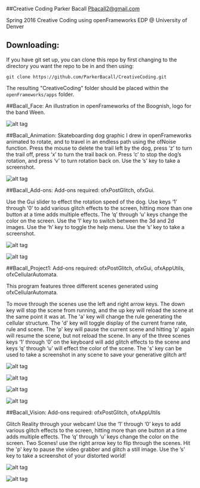 
##Creative Coding
Parker Bacall <Pbacall2@gmail.com>

Spring 2016 Creative Coding using openFrameworks 
EDP @ University of Denver

## Downloading: 
If you have git set up, you can clone this repo by first changing to the directory you want the repo to be in and then using:

	git clone https://github.com/ParkerBacall/CreativeCoding.git

The resulting "CreativeCoding" folder should be placed within the `openFrameworks/apps` folder.

##Bacall_Face: 
An illustration in openFrameworks of the Boognish, logo for the band Ween.

![alt tag](https://github.com/ParkerBacall/CreativeCoding/blob/master/_screenshots/Face/Face.png)


##Bacall_Animation: 
Skateboarding dog graphic I drew in openFrameworks animated to rotate, and to travel in an endless path using the ofNoise function. Press the mouse to delete the trail left by the dog, press ‘z’ to turn the trail off, press ‘x’ to turn the trail back on. Press ‘c’ to stop the dog’s rotation, and press ‘v’ to turn rotation back on. Use the ’s’ key to take a screenshot.

![alt tag](https://github.com/ParkerBacall/CreativeCoding/blob/master/_screenshots/Animation/savedScreenshot_2016-05-22-19-53-41-335.png)


##Bacall_Add-ons: 
Add-ons required: ofxPostGlitch, ofxGui. 

Use the Gui slider to effect the rotation speed of the dog. Use keys ‘1’ through ‘0’ to add various glitch effects to the screen, hitting more than one button at a time adds multiple effects. The ‘q’ through ‘u’ keys change the color on the screen. Use the ‘l’ key to switch between the 3d and 2d images. Use the ‘h’ key to toggle the help menu. Use the ’s’ key to take a screenshot.

![alt tag](https://github.com/ParkerBacall/CreativeCoding/blob/master/_screenshots/Add-ons/savedScreenshot_2016-05-25-13-52-21-374.png)

![alt tag](https://github.com/ParkerBacall/CreativeCoding/blob/master/_screenshots/Add-ons/savedScreenshot_2016-05-25-15-33-40-828.png)


##Bacall_Project1: 
Add-ons required: ofxPostGlitch, ofxGui, ofxAppUtils, ofxCellularAutomata. 

This program features three different scenes generated using ofxCellularAutomata.

To move through the scenes use the left and right arrow keys. The down key will stop the scene from running, and the up key will reload the scene at the same point it was at.  The 'a' key will change the rule generating the cellular structure. The 'd' key will toggle display of the current frame rate, rule and scene. The 'p' key will pause the current scene and hitting 'p' again will resume the scene, but not reload the scene. In any of the three scenes keys ‘1’ through ‘0’ on the keyboard will add glitch effects to the scene and keys ‘q’ through ‘u’ will effect the color of the scene. The 's' key can be used to take a screenshot in any scene to save your generative glitch art! 

![alt tag](https://github.com/ParkerBacall/CreativeCoding/blob/master/_screenshots/Project_1/savedScreenshot_2016-04-26-19-47-18-854.png)

![alt tag](https://github.com/ParkerBacall/CreativeCoding/blob/master/_screenshots/Project_1/savedScreenshot_2016-04-27-13-06-56-434.png)

![alt tag](https://github.com/ParkerBacall/CreativeCoding/blob/master/_screenshots/Project_1/savedScreenshot_2016-05-07-18-09-36-683.png)

![alt tag](https://github.com/ParkerBacall/CreativeCoding/blob/master/_screenshots/Project_1/savedScreenshot_2016-05-23-12-04-18-556.png)


##Bacall_Vision: 
Add-ons required: ofxPostGlitch, ofxAppUltils

Glitch Reality through your webcam! Use the ‘1’ through ‘0’ keys to add various glitch effects to the screen, hitting more than one button at a time adds multiple effects. The ‘q’ through ‘u’ keys change the color on the screen. Two Scenes! use the right arrow key to flip through the scenes. Hit the 'p' key to pause the video grabber and glitch a still image. Use the ’s’ key to take a screenshot of your distorted world!

![alt tag](https://github.com/ParkerBacall/CreativeCoding/blob/master/_screenshots/Vision/savedScreenshot_2016-05-25-15-12-05-234.png)

![alt tag](https://github.com/ParkerBacall/CreativeCoding/blob/master/_screenshots/Vision/savedScreenshot_2016-05-25-15-10-06-674.png)



